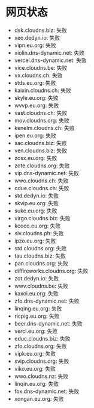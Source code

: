 # 网页状态
- dsk.cloudns.biz: 失败
- xeo.dedyn.io: 失败
- vipn.eu.org: 失败
- xiolin.dns-dynamic.net: 失败
- vercel.dns-dynamic.net: 失败
- vice.cloudns.be: 失败
- vx.cloudns.ch: 失败
- stds.eu.org: 失败
- kaixin.cloudns.ch: 失败
- skyle.eu.org: 失败
- wvvp.eu.org: 失败
- vast.cloudns.ch: 失败
- mov.cloudns.org: 失败
- kenelm.cloudns.ch: 失败
- ipen.eu.org: 失败
- sac.cloudns.biz: 失败
- ven.cloudns.biz: 失败
- zosx.eu.org: 失败
- zote.cloudns.org: 失败
- vip.dns-dynamic.net: 失败
- wwo.cloudns.ch: 失败
- cdue.cloudns.ch: 失败
- std.dedyn.io: 失败
- skvip.eu.org: 失败
- suke.eu.org: 失败
- virgo.cloudns.biz: 失败
- kcoco.eu.org: 失败
- siv.cloudns.ph: 失败
- ipzo.eu.org: 失败
- std.cloudns.org: 失败
- tau.cloudns.biz: 失败
- pan.cloudns.org: 失败
- diffireworks.cloudns.org: 失败
- zot.dedyn.io: 失败
- wwv.cloudns.be: 失败
- kaxoi.eu.org: 失败
- zfo.dns-dynamic.net: 失败
- linqing.eu.org: 失败
- ricpig.eu.org: 失败
- beer.dns-dynamic.net: 失败
- vercl.eu.org: 失败
- educ.cloudns.biz: 失败
- zfo.cloudns.org: 失败
- vipk.eu.org: 失败
- svip.cloudns.org: 失败
- viko.eu.org: 失败
- wwo.cloudns.nz: 失败
- linqin.eu.org: 失败
- fox.dns-dynamic.net: 失败
- xongan.eu.org: 失败
